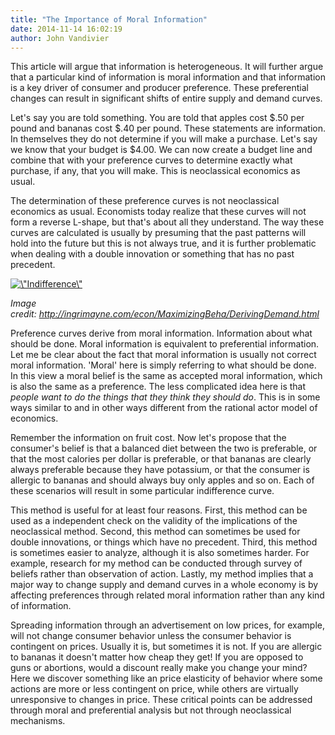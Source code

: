 ```yaml
---
title: "The Importance of Moral Information"
date: 2014-11-14 16:02:19
author: John Vandivier
---
```




This article will argue that information is heterogeneous. It will further argue that a particular kind of information is moral information and that information is a key driver of consumer and producer preference. These preferential changes can result in significant shifts of entire supply and demand curves.

Let's say you are told something. You are told that apples cost $.50 per pound and bananas cost $.40 per pound. These statements are information. In themselves they do not determine if you will make a purchase. Let's say we know that your budget is $4.00. We can now create a budget line and combine that with your preference curves to determine exactly what purchase, if any, that you will make. This is neoclassical economics as usual.

The determination of these preference curves is not neoclassical economics as usual. Economists today realize that these curves will not form a reverse L-shape, but that's about all they understand. The way these curves are calculated is usually by presuming that the past patterns will hold into the future but this is not always true, and it is further problematic when dealing with a double innovation or something that has no past precedent.
<p style=\"text-align: center;\"><a href=\"http://ingrimayne.com/econ/MaximizingBeha/DerivingDemand.html\"><img class=\"size-full wp-image-2016 aligncenter\" alt=\"Indifference\" src=\"http://afterecon.com/wp-content/uploads/2013/10/Indifference.gif\" width=\"211\" height=\"219\" /></a></p>
<p style=\"text-align: center;\"><em>Image credit: <a href=\"http://ingrimayne.com/econ/MaximizingBeha/DerivingDemand.html\">http://ingrimayne.com/econ/MaximizingBeha/DerivingDemand.html</a></em></p>
Preference curves derive from moral information. Information about what should be done. Moral information is equivalent to preferential information. Let me be clear about the fact that moral information is usually not correct moral information. 'Moral' here is simply referring to what should be done. In this view a moral belief is the same as accepted moral information, which is also the same as a preference. The less complicated idea here is that <em>people want to do the things that they think they should do</em>. This is in some ways similar to and in other ways different from the rational actor model of economics.

Remember the information on fruit cost. Now let's propose that the consumer's belief is that a balanced diet between the two is preferable, or that the most calories per dollar is preferable, or that bananas are clearly always preferable because they have potassium, or that the consumer is allergic to bananas and should always buy only apples and so on. Each of these scenarios will result in some particular indifference curve.

This method is useful for at least four reasons. First, this method can be used as a independent check on the validity of the implications of the neoclassical method. Second, this method can sometimes be used for double innovations, or things which have no precedent. Third, this method is sometimes easier to analyze, although it is also sometimes harder. For example, research for my method can be conducted through survey of beliefs rather than observation of action. Lastly, my method implies that a major way to change supply and demand curves in a whole economy is by affecting preferences through related moral information rather than any kind of information.

Spreading information through an advertisement on low prices, for example, will not change consumer behavior unless the consumer behavior is contingent on prices. Usually it is, but sometimes it is not. If you are allergic to bananas it doesn't matter how cheap they get! If you are opposed to guns or abortions, would a discount really make you change your mind? Here we discover something like an price elasticity of behavior where some actions are more or less contingent on price, while others are virtually unresponsive to changes in price. These critical points can be addressed through moral and preferential analysis but not through neoclassical mechanisms.